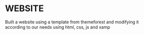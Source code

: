 # WEBSITE
Built a website using a template from themeforest and modifying it according to our needs using html, css, js and xamp
